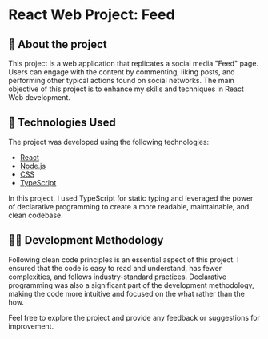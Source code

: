 # React Web Project: Feed
## 📖 About the project
This project is a web application that replicates a social media "Feed" page. Users can engage with the content by commenting, liking posts, and performing other typical actions found on social networks. The main objective of this project is to enhance my skills and techniques in React Web development.

## 🚀 Technologies Used
The project was developed using the following technologies:

- [React](https://reactjs.org/)
- [Node.js](https://nodejs.org/)
- [CSS](https://developer.mozilla.org/pt-BR/docs/Web/CSS)
- [TypeScript](https://www.typescriptlang.org/)

In this project, I used TypeScript for static typing and leveraged the power of declarative programming to create a more readable, maintainable, and clean codebase.

## 🧑‍💻 Development Methodology
Following clean code principles is an essential aspect of this project. I ensured that the code is easy to read and understand, has fewer complexities, and follows industry-standard practices. Declarative programming was also a significant part of the development methodology, making the code more intuitive and focused on the what rather than the how.

Feel free to explore the project and provide any feedback or suggestions for improvement.
